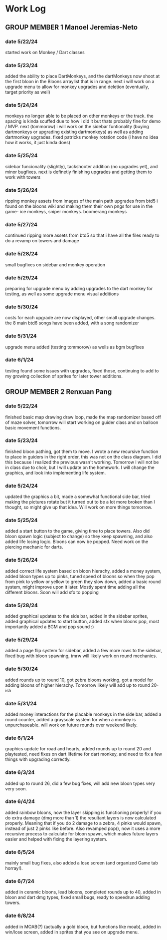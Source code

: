 # Work Log

## GROUP MEMBER 1 Manoel Jeremias-Neto

### date 5/22/24

started work on Monkey / Dart classes

### date 5/23/24

added the ability to place DartMonkeys, and the dartMonkeys now shoot at the first bloon in the Bloons arraylist that is in range. next i will work on a upgrade menu to allow for monkey upgrades and deletion (eventually, target priority as well)

### date 5/24/24

monkeys no longer able to be placed on other monkeys or the track. the spacing is kinda scuffed due to how i did it but thats probably fine for demo / MVP. next (tommorow) i will work on the sidebar funtionality (buying dartmonkeys or upgrading existing dartmonkeys) as well as adding dartmonkey upgrades. fixed patricks monkey rotation code (i have no idea how it works, it just kinda does)

### date 5/25/24

sidebar funcionality (slightly), tackshooter addition (no upgrades yet), and minor bugfixes. next is definetly finishing upgrades and getting them to work with towers


### date 5/26/24

ripping monkey assets from images of the main path upgrades from btd5 i found on the bloons wiki and making them their own pngs for use in the game- ice monkeys, sniper monkeys. boomerang monkeys


### date 5/27/24

continued ripping more assets from btd5 so that i have all the files ready to do a revamp on towers and damage

### date 5/28/24

small bugfixes on sidebar and monkey operation

### date 5/29/24

preparing for upgrade menu by adding upgrades to the dart monkey for testing, as well as some upgrade menu visual additions

### date 5/30/24

costs for each upgrade are now displayed, other small upgrade changes. the 8 main btd6 songs have been added, with a song randomizer

### date 5/31/24

upgrade menu added (testing tommorow) as wells as bgm bugfixes

### date 6/1/24

testing found some issues with upgrades, fixed those, continuing to add to my growing collection of sprites for later tower additions.


## GROUP MEMBER 2 Renxuan Pang

### date 5/22/24

finished basic map drawing draw loop, made the map randomizer based off of maze solver, tomorrow will start working on guider class and on balloon basic movement functions.

### date 5/23/24

finished bloon pathing, got them to move. I wrote a new recursive function to place in guiders in the right order, this was not on the class diagram. I did this because I realized the previous wasn't working. Tomorrow I will not be in class due to choir, but I will update on the homework. I will change the graphics, and look into implementing life system.

### date 5/24/24

updated the graphics a bit, made a somewhat functional side bar, tried making the pictures rotate but it turned out to be a lot more broken than I thought, so might give up that idea. Will work on more things tomorrow. 

### date 5/25/24

added a start button to the game, giving time to place towers. Also did bloon spawn logic (subject to change) so they keep spawning, and also added life losing logic. Bloons can now be popped. Need work on the piercing mechanic for darts. 

### date 5/26/24

added correct life system based on bloon hierachy, added a money system, added bloon types up to pinks, tuned speed of bloons so when they pop from pink to yellow or yellow to green they slow down, added a basic round system, might improve upon it later. Mostly spent time adding all the different bloons. Soon will add sfx to popping

### date 5/28/24

added graphical updates to the side bar, added in the sidebar sprites, added graphical updates to start button, added sfx when bloons pop, most importantly added a BGM and pop sound :)

### date 5/29/24

added a page flip system for sidebar, added a few more rows to the sidebar, fixed bug with bloon spawning, tmrw will likely work on round mechanics.

### date 5/30/24

added rounds up to round 10, got zebra bloons working, got a model for adding bloons of higher hierachy. Tomorrow likely will add up to round 20-ish

### date 5/31/24

added money interactions for the placable monkeys in the side bar, added a round counter, added a grayscale system for when a monkey is unpurchaseable. will work on future rounds over weekend likely. 

### date 6/1/24

graphics update for road and hearts, added rounds up to round 20 and playtested, need fixes on dart lifetime for dart monkey, and need to fix a few things with upgrading correctly. 

### date 6/3/24

added up to round 26, did a few bug fixes, will add new bloon types very very soon.

### date 6/4/24

added rainbow bloons, now the layer skipping is functioning properly! if you do extra damage (dmg more than 1) the resultant layers is now calculated properly. Meaning that if you do 2 damage to a zebra, 4 pinks would spawn, instead of just 2 pinks like before. Also revamped pop(), now it uses a more recursive process to calculate for bloon spawn, which makes future layers easier and helped with fixing the layering system. 

### date 6/5/24

mainly small bug fixes, also added a lose screen (and organized Game tab horray!). 

### date 6/7/24

added in ceramic bloons, lead bloons, completed rounds up to 40, added in bloon and dart dmg types, fixed small bugs, ready to speedrun adding towers. 

### date 6/8/24

added in MOAB(?) (actually a gold bloon, but functions like moab), added in win/lose screen, added in sprites that you see on upgrade menu. 
